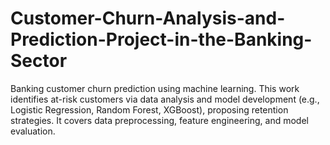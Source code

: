# Customer-Churn-Analysis-and-Prediction-Project-in-the-Banking-Sector
Banking customer churn prediction using machine learning. This work identifies at-risk customers via data analysis and model development (e.g., Logistic Regression, Random Forest, XGBoost), proposing retention strategies. It covers data preprocessing, feature engineering, and model evaluation.
